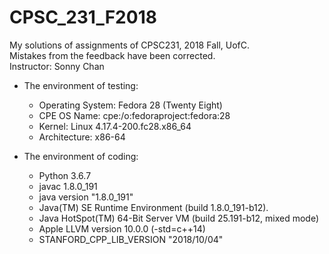 # CPSC_231_F2018

My solutions of assignments of CPSC231, 2018 Fall, UofC.<br/>
Mistakes from the feedback have been corrected.<br/>
Instructor: Sonny Chan<br/>

* The environment of testing:<br/>
	* Operating System: Fedora 28 (Twenty Eight)<br/>
	* CPE OS Name: cpe:/o:fedoraproject:fedora:28<br/>
	* Kernel: Linux 4.17.4-200.fc28.x86_64<br/>
	* Architecture: x86-64
      
* The environment of coding:<br/>
	* Python 3.6.7
	* javac 1.8.0_191<br/>
	* java version "1.8.0_191"<br/>
	* Java(TM) SE Runtime Environment (build 1.8.0_191-b12). <br/>
	* Java HotSpot(TM) 64-Bit Server VM (build 25.191-b12, mixed mode)
	* Apple LLVM version 10.0.0 (-std=c++14)<br/>
	* STANFORD_CPP_LIB_VERSION "2018/10/04"
